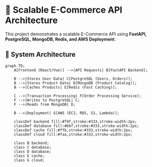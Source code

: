 # 🛒 Scalable E-Commerce API Architecture

This project demonstrates a scalable E-Commerce API using **FastAPI, PostgreSQL, MongoDB, Redis, and AWS Deployment**.

## 📌 System Architecture

```mermaid
graph TD;
    A[Frontend (React/Vue)] -->|API Requests| B[FastAPI Backend];
    
    B -->|Stores User Data| C[PostgreSQL (Users, Orders)];
    B -->|Stores Product Data| D[MongoDB (Product Catalog)];
    B -->|Caches Products| E[Redis (Fast Caching)];

    C -->|Transaction Processing| F[Order Processing Service];
    F -->|Writes to PostgreSQL| C;
    F -->|Reads from MongoDB| D;

    B -->|Deployment| G[AWS (EC2, RDS, S3, Lambda)];

    classDef backend fill:#f9f,stroke:#333,stroke-width:2px;
    classDef database fill:#bbf,stroke:#333,stroke-width:2px;
    classDef cache fill:#ffb,stroke:#333,stroke-width:2px;
    classDef cloud fill:#faa,stroke:#333,stroke-width:2px;

    class B backend;
    class C database;
    class D database;
    class E cache;
    class G cloud;
